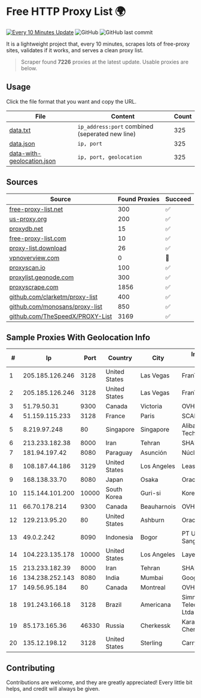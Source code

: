 
# Free HTTP Proxy List 🌍

[![Every 10 Minutes Update](https://github.com/mertguvencli/http-proxy-list/actions/workflows/main.yml/badge.svg?branch=main)](https://github.com/mertguvencli/http-proxy-list/actions/workflows/main.yml)
![GitHub](https://img.shields.io/github/license/mertguvencli/http-proxy-list)
![GitHub last commit](https://img.shields.io/github/last-commit/mertguvencli/http-proxy-list)

It is a lightweight project that, every 10 minutes, scrapes lots of free-proxy sites, validates if it works, and serves a clean proxy list.


> Scraper found **7226** proxies at the latest update. Usable proxies are below.

## Usage

Click the file format that you want and copy the URL.


|File|Content|Count|
|----|-------|-----|
|[data.txt](https://raw.githubusercontent.com/mertguvencli/http-proxy-list/main/proxy-list/data.txt)|`ip_address:port` combined (seperated new line)|325|
|[data.json](https://raw.githubusercontent.com/mertguvencli/http-proxy-list/main/proxy-list/data.json)|`ip, port`|325|
|[data-with-geolocation.json](https://raw.githubusercontent.com/mertguvencli/http-proxy-list/main/proxy-list/data-with-geolocation.json)|`ip, port, geolocation`|325|

## Sources

|Source|Found Proxies|Succeed|
|------|-------------|-------|
|[free-proxy-list.net](https://free-proxy-list.net)|300|✅|
|[us-proxy.org](https://www.us-proxy.org)|200|✅|
|[proxydb.net](http://proxydb.net)|15|✅|
|[free-proxy-list.com](https://free-proxy-list.com/?page=&port=&type%5B%5D=http&type%5B%5D=https&up_time=0&search=Search)|10|✅|
|[proxy-list.download](https://www.proxy-list.download/HTTP)|26|✅|
|[vpnoverview.com](https://vpnoverview.com/privacy/anonymous-browsing/free-proxy-servers)|0|🚫|
|[proxyscan.io](https://www.proxyscan.io)|100|✅|
|[proxylist.geonode.com](https://proxylist.geonode.com/api/proxy-list?limit=300&page=1&sort_by=lastChecked&sort_type=desc&protocols=http,https)|300|✅|
|[proxyscrape.com](https://api.proxyscrape.com/v2/?request=displayproxies&protocol=http&timeout=10000&country=all&ssl=all&anonymity=all)|1856|✅|
|[github.com/clarketm/proxy-list](https://raw.githubusercontent.com/clarketm/proxy-list/master/proxy-list-raw.txt)|400|✅|
|[github.com/monosans/proxy-list](https://raw.githubusercontent.com/monosans/proxy-list/main/proxies/http.txt)|850|✅|
|[github.com/TheSpeedX/PROXY-List](https://raw.githubusercontent.com/TheSpeedX/PROXY-List/master/http.txt)|3169|✅|


## Sample Proxies With Geolocation Info

|#|Ip|Port|Country|City|Internet Service Provider|
|-|--|----|-------|----|-------------------------|
|1|205.185.126.246|3128|United States|Las Vegas|FranTech Solutions|
|2|205.185.126.246|3128|United States|Las Vegas|FranTech Solutions|
|3|51.79.50.31|9300|Canada|Victoria|OVH SAS|
|4|51.159.115.233|3128|France|Paris|SCALEWAY|
|5|8.219.97.248|80|Singapore|Singapore|Alibaba (US) Technology Co., Ltd.|
|6|213.233.182.38|8000|Iran|Tehran|SHARIF-EDU|
|7|181.94.197.42|8080|Paraguay|Asunción|Núcleo S.A.|
|8|108.187.44.186|3129|United States|Los Angeles|Leaseweb USA, Inc.|
|9|168.138.33.70|8080|Japan|Osaka|Oracle Corporation|
|10|115.144.101.200|10000|South Korea|Guri-si|Korea Telecom|
|11|66.70.178.214|9300|Canada|Beauharnois|OVH SAS|
|12|129.213.95.20|80|United States|Ashburn|Oracle Corporation|
|13|49.0.2.242|8090|Indonesia|Bogor|PT Usaha Adi Sanggoro|
|14|104.223.135.178|10000|United States|Los Angeles|LayerHost|
|15|213.233.182.39|8000|Iran|Tehran|SHARIF-EDU|
|16|134.238.252.143|8080|India|Mumbai|Google LLC|
|17|149.56.95.184|80|Canada|Montreal|OVH Hosting|
|18|191.243.166.18|3128|Brazil|Americana|Simnet Telecomunicacoes Ltda|
|19|85.173.165.36|46330|Russia|Cherkessk|Karachaevo-Cherkesskelektrosvyaz|
|20|135.12.198.12|3128|United States|Sterling|Carrytel|



## Contributing

Contributions are welcome, and they are greatly appreciated! Every
little bit helps, and credit will always be given.

